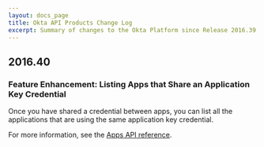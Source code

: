 ```yaml
---
layout: docs_page
title: Okta API Products Change Log
excerpt: Summary of changes to the Okta Platform since Release 2016.39
---
```


## 2016.40

### Feature Enhancement: Listing Apps that Share an Application Key Credential

Once you have shared a credential between apps, you can list all the applications that are using
the same application key credential. <!-- OKTA-100925 -->

For more information, see the [Apps API reference](/docs/api/resources/apps.html#list-applications-using-a-key).